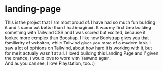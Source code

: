 # landing-page
This is the project that I am most proud of. I have had so much fun building it and it came out better than I had imagined. 
It was my first time building something with Tailwind CSS and I was scared but excited, because it looked more complex than Boostrap. I like how Bootstrap gives you that familiarity of websites, while Tailwind gives you more of a modern look. I saw a lot of opinions on Tailwind, about how hard it is working with it, but for me it actually wasn't at all. I loved building this Landing Page and if given the chance, I would love to work with Tailwind again.  
And as you can see, I love Playstation, too. :)
